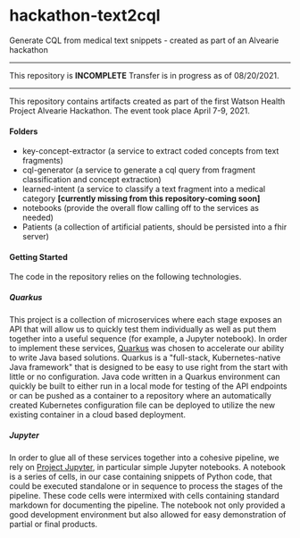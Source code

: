 # hackathon-text2cql
Generate CQL from medical text snippets - created as part of an Alvearie hackathon

***

This repository is **INCOMPLETE** Transfer is in progress as of 08/20/2021.

***

This repository contains artifacts created as part of the first Watson Health Project Alvearie Hackathon.  The event took place April 7-9, 2021.

#### Folders
- key-concept-extractor (a service to extract coded concepts from text fragments)
- cql-generator (a service to generate a cql query from fragment classification and concept extraction)
- learned-intent (a service to classify a text fragment into a medical category **[currently missing from this repository-coming soon]**
- notebooks (provide the overall flow calling off to the services as needed)
- Patients (a collection of artificial patients, should be persisted into a fhir server)

#### Getting Started

The code in the repository relies on the following technologies.

##### Quarkus

This project is a collection of microservices where each stage exposes an API that will allow us to quickly test them individually as well as put them together into a useful sequence (for example, a Jupyter notebook).  In order to implement these services, [Quarkus](https://quarkus.io) was chosen to accelerate our ability to write Java based solutions.  Quarkus is a "full-stack, Kubernetes-native Java framework" that is designed to be easy to use right from the start with little or no configuration.  Java code written in a Quarkus environment can quickly be built to either run in a local mode for testing of the API endpoints or can be pushed as a container to a repository where an automatically created Kubernetes configuration file can be deployed to utilize the new existing container in a cloud based deployment.

##### Jupyter

In order to glue all of these services together into a cohesive pipeline, we rely on [Project Jupyter](https://jupyter.org), in particular simple Jupyter notebooks.  A notebook is a series of cells, in our case containing snippets of Python code, that could be executed standalone or in sequence to process the stages of the pipeline.  These code cells were intermixed with cells containing standard markdown for documenting the pipeline.  The notebook not only provided a good development environment but also allowed for easy demonstration of partial or final products.
